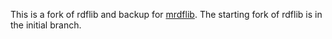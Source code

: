 This is a fork of rdflib and backup for [mrdflib](https://github.com/ksingh25/mrdflib).
The starting fork of rdflib is in the initial branch.
